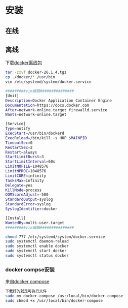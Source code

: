 # 安装

## 在线

## 离线

下载[docker离线包](https://download.docker.com/linux/static/stable/x86_64/)

```bash
tar -zxvf docker-26.1.4.tgz
cp ./docker/* /usr/bin
vim /etc/systemd/system/docker.service

#########vim编辑###############
[Unit]
Description=Docker Application Container Engine
Documentation=https://docs.docker.com
After=network-online.target firewalld.service
Wants=network-online.target

[Service]
Type=notify
ExecStart=/usr/bin/dockerd
ExecReload=/bin/kill -s HUP $MAINPID
TimeoutSec=0
RestartSec=2
Restart=always
StartLimitBurst=3
StartLimitInterval=60s
LimitNOFILE=1048576
LimitNPROC=1048576
LimitCORE=infinity
TasksMax=infinity
Delegate=yes
KillMode=process
OOMScoreAdjust=-500
StandardOutput=syslog
StandardError=syslog
SyslogIdentifier=docker

[Install]
WantedBy=multi-user.target
#########vim编辑###############

chmod 777 /etc/systemd/system/docker.service
sudo systemctl daemon-reload
sudo systemctl enable docker
sudo systemctl start docker
sudo systemctl status docker
```

### docker compse安装

来自[docker compose](https://github.com/docker/compose/releases)

```bash
下载好的就是可执行文件
sudo mv docker-compose /usr/local/bin/docker-compose
sudo chmod +x /usr/local/bin/docker-compose
```


